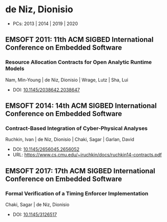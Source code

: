 # de Niz, Dionisio

* PCs: 2013 | 2014 | 2019 | 2020

## EMSOFT 2011: 11th ACM SIGBED International Conference on Embedded Software

### Resource Allocation Contracts for Open Analytic Runtime Models
Nam, Min-Young | de Niz, Dionisio | Wrage, Lutz | Sha, Lui
* DOI: [10.1145/2038642.2038647](https://doi.org/10.1145/2038642.2038647)

## EMSOFT 2014: 14th ACM SIGBED International Conference on Embedded Software

### Contract-Based Integration of Cyber-Physical Analyses
Ruchkin, Ivan | de Niz, Dionisio | Chaki, Sagar | Garlan, David
* DOI: [10.1145/2656045.2656052](https://doi.org/10.1145/2656045.2656052)
* URL: <https://www.cs.cmu.edu/~iruchkin/docs/ruchkin14-contracts.pdf>

## EMSOFT 2017: 17th ACM SIGBED International Conference on Embedded Software

### Formal Verification of a Timing Enforcer Implementation
Chaki, Sagar | de Niz, Dionisio
* DOI: [10.1145/3126517](https://doi.org/10.1145/3126517)

